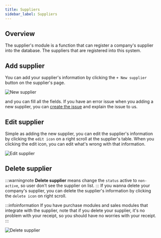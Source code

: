 ```yaml
---
title: Suppliers
sidebar_label: Suppliers
---
```

## Overview

The supplier's module is a function that can register a company's supplier into the database. The suppliers that are registered into this system.

## Add supplier

You can add your supplier's information by clicking the `+ New supplier` button on the supplier's page.

![New supplier](https://res.cloudinary.com/boxity-id/image/upload/v1629260760/docs/suppliers/add_supplier_sqnwqx.gif)

and you can fill all the fields. If you have an error issue when you adding a new supplier, you can [create the issue](/general-applications/issue-center) and explain the issue to us.

## Edit supplier

Simple as adding the new supplier, you can edit the supplier's information by clicking the `edit icon` on a right scroll at the supplier's table. When you clicking the edit icon, you can edit what's wrong with that information.

![Edit supplier](https://res.cloudinary.com/boxity-id/image/upload/v1629260761/docs/suppliers/edit_suppliers_fvch3l.gif)

## Delete supplier

:::warningnote
**Delete supplier** means change the `status` active to `non-active`, so user don't see the supplier on list.
:::
If you wanna delete your company's supplier, you can delete the supplier's information by clicking the `delete icon` on right scroll. 

:::infoinformation
If you have purchase modules and sales modules that integrate with the supplier, note that if you delete your supplier, it's no problem with your receipt, so you should have no worries with your receipt.
:::

![Delete supplier](https://res.cloudinary.com/boxity-id/image/upload/v1629260760/docs/suppliers/delete_supplier_bru1at.gif)
